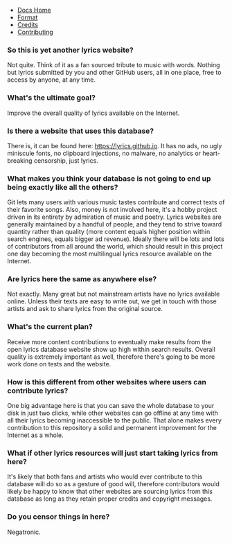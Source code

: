 * [Docs Home](https://github.com/Lyrics/lyrics/tree/master/docs/README.md)
* [Format](https://github.com/Lyrics/lyrics/tree/master/docs/Format.md)
* [Credits](https://github.com/Lyrics/lyrics/tree/master/docs/Credits.md)
* [Contributing](https://github.com/Lyrics/lyrics/tree/master/docs/Contributing.md)

### So this is yet another lyrics website?
Not quite. Think of it as a fan sourced tribute to music with words. Nothing but lyrics submitted by you and other GitHub users, all in one place, free to access by anyone, at any time.

### What's the ultimate goal?
Improve the overall quality of lyrics available on the Internet.

### Is there a website that uses this database?
There is, it can be found here: https://lyrics.github.io. It has no ads, no ugly miniscule fonts,
no clipboard injections, no malware, no analytics or heart-breaking censorship, just lyrics.

### What makes you think your database is not going to end up being exactly like all the others?
Git lets many users with various music tastes contribute and correct texts of their favorite songs. Also, money is not involved here, it's a hobby project driven in its entirety by admiration of music and poetry. Lyrics websites are generally maintained by a handful of people, and they tend to strive toward quantity rather than quality (more content equals higher position within search engines, equals bigger ad revenue). Ideally there will be lots and lots of contributors from all around the world, which should result in this project one day becoming the most multilingual lyrics resource available on the Internet.

### Are lyrics here the same as anywhere else?
Not exactly. Many great but not mainstream artists have no lyrics available online. Unless their texts are easy to write out, we get in touch with those artists and ask to share lyrics from the original source.

### What's the current plan?
Receive more content contributions to eventually make results from the open lyrics database website show up high within search results. Overall quality is extremely important as well, therefore there's going to be more work done on tests and the website.

### How is this different from other websites where users can contribute lyrics?
One big advantage here is that you can save the whole database to your disk in just two clicks, while other websites can go offline at any time with all their lyrics becoming inaccessible to the public. That alone makes every contribution to this repository a solid and permanent improvement for the Internet as a whole.

### What if other lyrics resources will just start taking lyrics from here?
It's likely that both fans and artists who would ever contribute to this database will do so as a gesture of good will, therefore contributors would likely be happy to know that other websites are sourcing lyrics from this database as long as they retain proper credits and copyright messages.

### Do you censor things in here?
Negatronic.
